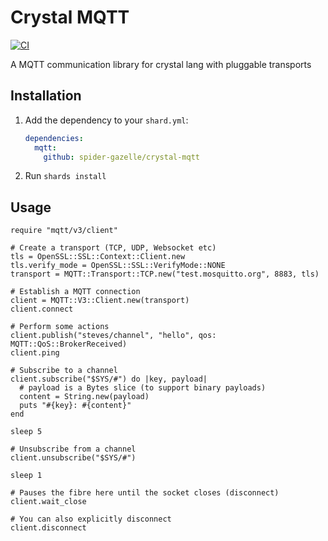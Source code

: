 # Crystal MQTT

[![CI](https://github.com/spider-gazelle/crystal-mqtt/actions/workflows/ci.yml/badge.svg)](https://github.com/spider-gazelle/crystal-mqtt/actions/workflows/ci.yml)

A MQTT communication library for crystal lang with pluggable transports


## Installation

1. Add the dependency to your `shard.yml`:

   ```yaml
   dependencies:
     mqtt:
       github: spider-gazelle/crystal-mqtt
   ```

2. Run `shards install`


## Usage

```crystal
require "mqtt/v3/client"

# Create a transport (TCP, UDP, Websocket etc)
tls = OpenSSL::SSL::Context::Client.new
tls.verify_mode = OpenSSL::SSL::VerifyMode::NONE
transport = MQTT::Transport::TCP.new("test.mosquitto.org", 8883, tls)

# Establish a MQTT connection
client = MQTT::V3::Client.new(transport)
client.connect

# Perform some actions
client.publish("steves/channel", "hello", qos: MQTT::QoS::BrokerReceived)
client.ping

# Subscribe to a channel
client.subscribe("$SYS/#") do |key, payload|
  # payload is a Bytes slice (to support binary payloads)
  content = String.new(payload)
  puts "#{key}: #{content}"
end

sleep 5

# Unsubscribe from a channel
client.unsubscribe("$SYS/#")

sleep 1

# Pauses the fibre here until the socket closes (disconnect)
client.wait_close

# You can also explicitly disconnect
client.disconnect

```
